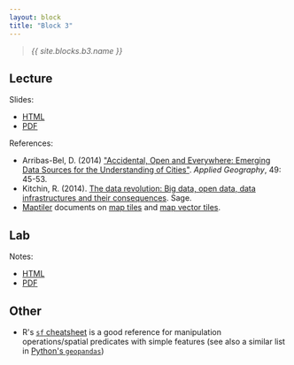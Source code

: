 ```yaml
---
layout: block
title: "Block 3"
---
```


> *{{ site.blocks.b3.name }}*

## Lecture

Slides:

- [HTML](../../slidedecks/lecture_03.html)
- [PDF](../../slidedecks/lecture_03.pdf)

References:

- Arribas-Bel, D. (2014) ["Accidental, Open and Everywhere: Emerging Data Sources for the Understanding of Cities"](https://www.sciencedirect.com/science/article/pii/S0143622813002178). *Applied Geography*, 49: 45-53.
- Kitchin, R. (2014). [The data revolution: Big data, open data, data infrastructures and their consequences](https://uk.sagepub.com/en-gb/eur/the-data-revolution/book242780). Sage.
- [Maptiler](https://www.maptiler.com/) documents on [map tiles](https://www.maptiler.com/google-maps-coordinates-tile-bounds-projection/) and [map vector tiles](https://www.maptiler.com/blog/2019/02/what-are-vector-tiles-and-why-you-should-care.html).

## Lab

Notes:

- [HTML](../../labs/lab_03.html)
- [PDF](../../labs/lab_03.pdf)

## Other

- R's [`sf` cheatsheet](https://github.com/rstudio/cheatsheets/blob/master/sf.pdf) is a good reference for manipulation operations/spatial predicates with simple features (see also a similar list in [Python's `geopandas`](http://geopandas.org/geometric_manipulations.html))
